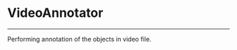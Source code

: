 # **VideoAnnotator**
--------------------------------

Performing annotation of the objects in video file.
